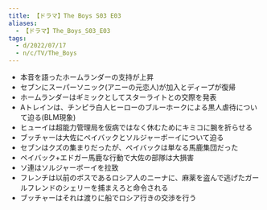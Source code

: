 ```yaml
---
title: 【ドラマ】The Boys S03 E03
aliases:
  - 【ドラマ】The_Boys_S03_E03
tags:
  - d/2022/07/17
  - n/c/TV/The_Boys
---
```


- 本音を語ったホームランダーの支持が上昇
- セブンにスーパーソニック(アニーの元恋人)が加入とディープが復帰
- ホームランダーはギミックとしてスターライトとの交際を発表
- Aトレインは、チンピラ白人ヒーローのブルーホークによる黒人虐待について迫る(BLM現象)
- ヒューイは超能力管理局を仮病ではなく休むためにキミコに腕を折らせる
- ブッチャーは大佐にペイバックとソルジャーボーイについて迫る
- セブンはクズの集まりだったが、ペイバックは単なる馬鹿集団だった
- ペイバック+エドガー馬鹿な行動で大佐の部隊は大損害
- ソ連はソルジャーボーイを拉致
- フレンチは以前のボスであるロシア人のニーナに、麻薬を盗んで逃げたガールフレンドのシェリーを捕まえろと命令される
- ブッチャーはそれは渡りに船でロシア行きの交渉を行う




